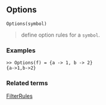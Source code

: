 ## Options

```
Options(symbol)
```

> define option rules for a `symbol`.

### Examples

```
>> Options(f) = {a -> 1, b -> 2}
{a->1,b->2} 
```

### Related terms 
[FilterRules](FilterRules.md)
